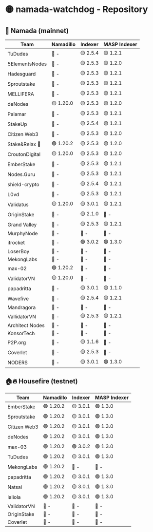 # 🟡 namada-watchdog - Repository

## 🚀 Namada (mainnet)

| Team | Namadillo | Indexer | MASP Indexer |
|-|-|-|-|
| TuDudes | 🔴 - | 🟡 2.5.4 | 🟡 1.2.1 |
| 5ElementsNodes | 🔴 - | 🟡 2.5.3 | 🟡 1.2.0 |
| Hadesguard | 🔴 - | 🟡 2.5.3 | 🟡 1.2.1 |
| Sproutstake | 🔴 - | 🟡 2.5.3 | 🟡 1.2.1 |
| MELLIFERA | 🔴 - | 🟡 2.5.3 | 🟡 1.2.1 |
| deNodes | 🟡 1.20.0 | 🟡 2.5.3 | 🟡 1.2.0 |
| Palamar | 🔴 - | 🟡 2.5.3 | 🟡 1.2.1 |
| StakeUp | 🔴 - | 🟡 2.5.4 | 🟡 1.2.1 |
| Citizen Web3 | 🔴 - | 🟡 2.5.3 | 🟡 1.2.0 |
| Stake&Relax 🦥 | 🟢 1.20.2 | 🟡 2.5.3 | 🟡 1.2.0 |
| CroutonDigital | 🟡 1.20.0 | 🟡 2.5.3 | 🟡 1.2.0 |
| EmberStake | 🔴 - | 🟡 2.5.3 | 🟡 1.2.1 |
| Nodes.Guru | 🔴 - | 🟡 2.5.3 | 🟡 1.2.1 |
| shield-crypto | 🔴 - | 🟡 2.5.4 | 🟡 1.2.1 |
| L0vd | 🔴 - | 🟡 2.5.3 | 🟡 1.2.1 |
| Validatus | 🟡 1.20.0 | 🟡 3.0.1 | 🟡 1.2.1 |
| OriginStake | 🔴 - | 🟡 2.1.0 | 🔴 - |
| Grand Valley | 🔴 - | 🟡 2.5.3 | 🟡 1.2.1 |
| MurphyNode | 🔴 - | 🔴 - | 🔴 - |
| itrocket | 🔴 - | 🟢 3.0.2 | 🟢 1.3.0 |
| LoserBoy | 🔴 - | 🔴 - | 🔴 - |
| MekongLabs | 🔴 - | 🔴 - | 🔴 - |
| max-02 | 🟢 1.20.2 | 🔴 - | 🔴 - |
| ValidatorVN | 🟡 1.20.0 | 🔴 - | 🔴 - |
| papadritta | 🔴 - | 🟡 3.0.1 | 🟡 1.1.0 |
| Wavefive | 🔴 - | 🟡 2.5.4 | 🟡 1.2.1 |
| Mandragora | 🔴 - | 🔴 - | 🔴 - |
| VallidatorVN | 🔴 - | 🟡 2.5.3 | 🟡 1.2.1 |
| Architect Nodes | 🔴 - | 🔴 - | 🔴 - |
| KonsorTech | 🔴 - | 🔴 - | 🔴 - |
| P2P.org | 🔴 - | 🟡 1.1.6 | 🔴 - |
| Coverlet | 🔴 - | 🟡 2.5.3 | 🔴 - |
| NODERS | 🔴 - | 🟡 3.0.1 | 🟢 1.3.0 |

## 🏠🔥 Housefire (testnet)

| Team | Namadillo | Indexer | MASP Indexer |
|-|-|-|-|
| EmberStake | 🟢 1.20.2 | 🟡 3.0.1 | 🟢 1.3.0 |
| Sproutstake | 🟢 1.20.2 | 🟡 3.0.1 | 🟢 1.3.0 |
| Citizen Web3 | 🟢 1.20.2 | 🟡 3.0.1 | 🟢 1.3.0 |
| deNodes | 🟢 1.20.2 | 🟡 3.0.1 | 🟢 1.3.0 |
| max-03 | 🟢 1.20.2 | 🟢 3.0.2 | 🟢 1.3.0 |
| TuDudes | 🟢 1.20.2 | 🟡 3.0.1 | 🟢 1.3.0 |
| MekongLabs | 🟢 1.20.2 | 🔴 - | 🔴 - |
| papadritta | 🟢 1.20.2 | 🟡 3.0.1 | 🟢 1.3.0 |
| Natsai | 🟢 1.20.2 | 🟡 3.0.1 | 🟢 1.3.0 |
| laliola | 🟢 1.20.2 | 🟡 3.0.1 | 🟢 1.3.0 |
| ValidatorVN | 🔴 - | 🔴 - | 🔴 - |
| OriginStake | 🔴 - | 🔴 - | 🔴 - |
| Coverlet | 🔴 - | 🔴 - | 🔴 - |


